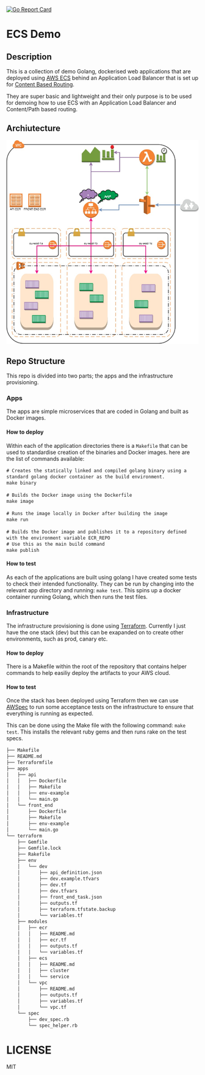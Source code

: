 [![Go Report Card](https://goreportcard.com/badge/github.com/DavyJ0nes/ecs-demo)](https://goreportcard.com/report/github.com/DavyJ0nes/ecs-demo)
# ECS Demo

## Description
This is a collection of demo Golang, dockerised web applications that are deployed using [AWS ECS](https://aws.amazon.com/ecs/getting-started) behind an Application Load Balancer that is set up for [Content Based Routing](http://docs.aws.amazon.com/elasticloadbalancing/latest/application/tutorial-load-balancer-routing.html).

They are super basic and lightweight and their only purpose is to be used for demoing how to use ECS with an Application Load Balancer and Content/Path based routing.

## Archiutecture
![Architecture Diagram](docs/images/ecs_demo_arch.jpg)

## Repo Structure
This repo is divided into two parts; the apps and the infrastructure provisioning.

### Apps
The apps are simple microservices that are coded in Golang and built as Docker images.

#### How to deploy
Within each of the application directories there is a `Makefile` that can be used to standardise creation of the binaries and Docker images. here are the list of commands available:

```
# Creates the statically linked and compiled golang binary using a standard golang docker container as the build environment.
make binary

# Builds the Docker image using the Dockerfile
make image

# Runs the image locally in Docker after building the image
make run

# Builds the Docker image and publishes it to a repository defined with the environment variable ECR_REPO
# Use this as the main build command
make publish
```

#### How to test
As each of the applications are built using golang I have created some tests to check their intended functionality. They can be run by changing into the relevant app directory and running: `make test`. This spins up a docker container running Golang, which then runs the test files.

### Infrastructure
The infrastructure provisioning is done using [Terraform](https://www.terraform.io). Currently I just have the one stack (dev) but this can be exapanded on to create other environments, such as prod, canary etc.

#### How to deploy
There is a Makefile within the root of the repository that contains helper commands to help easiliy deploy the artifacts to your AWS cloud.

#### How to test
Once the stack has been deployed using Terraform then we can use [AWSpec](https://github.com/k1LoW/awspec) to run some acceptance tests on the infrastructure to ensure that everything is running as expected.

This can be done using the Make file with the following command: `make test`. This installs the relevant ruby gems and then runs rake on the test specs.

```
├── Makefile
├── README.md
├── Terraformfile
├── apps
│   ├── api
│   │   ├── Dockerfile
│   │   ├── Makefile
│   │   ├── env-example
│   │   └── main.go
│   └── front_end
│       ├── Dockerfile
│       ├── Makefile
│       ├── env-example
│       └── main.go
└── terraform
    ├── Gemfile
    ├── Gemfile.lock
    ├── Rakefile
    ├── env
    │   └── dev
    │       ├── api_definition.json
    │       ├── dev.example.tfvars
    │       ├── dev.tf
    │       ├── dev.tfvars
    │       ├── front_end_task.json
    │       ├── outputs.tf
    │       ├── terraform.tfstate.backup
    │       └── variables.tf
    ├── modules
    │   ├── ecr
    │   │   ├── README.md
    │   │   ├── ecr.tf
    │   │   ├── outputs.tf
    │   │   └── variables.tf
    │   ├── ecs
    │   │   ├── README.md
    │   │   ├── cluster
    │   │   └── service
    │   └── vpc
    │       ├── README.md
    │       ├── outputs.tf
    │       ├── variables.tf
    │       └── vpc.tf
    └── spec
        ├── dev_spec.rb
        └── spec_helper.rb
```

# LICENSE
MIT
